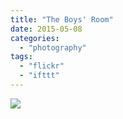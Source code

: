 ```yaml
---
title: "The Boys' Room"
date: 2015-05-08
categories: 
  - "photography"
tags: 
  - "flickr"
  - "ifttt"
---
```


![](https://farm9.staticflickr.com/8807/16774931754_5f8e144cc8_b.jpg)
